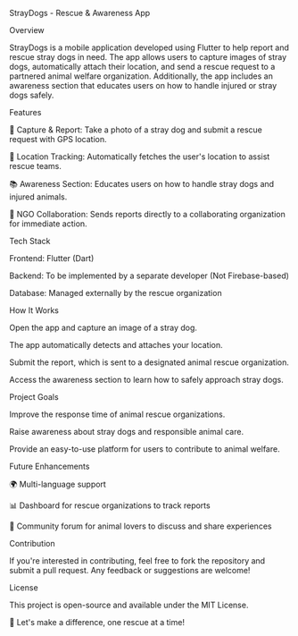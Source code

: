 StrayDogs - Rescue & Awareness App

Overview

StrayDogs is a mobile application developed using Flutter to help report and rescue stray dogs in need. The app allows users to capture images of stray dogs, automatically attach their location, and send a rescue request to a partnered animal welfare organization. Additionally, the app includes an awareness section that educates users on how to handle injured or stray dogs safely.

Features

📸 Capture & Report: Take a photo of a stray dog and submit a rescue request with GPS location.

📍 Location Tracking: Automatically fetches the user's location to assist rescue teams.

📚 Awareness Section: Educates users on how to handle stray dogs and injured animals.

🔗 NGO Collaboration: Sends reports directly to a collaborating organization for immediate action.

Tech Stack

Frontend: Flutter (Dart)

Backend: To be implemented by a separate developer (Not Firebase-based)

Database: Managed externally by the rescue organization

How It Works

Open the app and capture an image of a stray dog.

The app automatically detects and attaches your location.

Submit the report, which is sent to a designated animal rescue organization.

Access the awareness section to learn how to safely approach stray dogs.

Project Goals

Improve the response time of animal rescue organizations.

Raise awareness about stray dogs and responsible animal care.

Provide an easy-to-use platform for users to contribute to animal welfare.

Future Enhancements

🌍 Multi-language support

📊 Dashboard for rescue organizations to track reports

📢 Community forum for animal lovers to discuss and share experiences

Contribution

If you're interested in contributing, feel free to fork the repository and submit a pull request. Any feedback or suggestions are welcome!

License

This project is open-source and available under the MIT License.

🚀 Let's make a difference, one rescue at a time!

